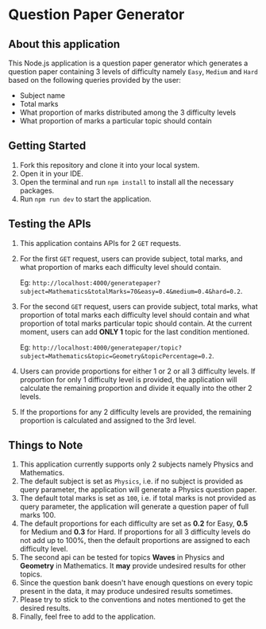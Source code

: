 # Question Paper Generator

## About this application

This Node.js application is a question paper generator which generates a question paper containing 3 levels of difficulty namely `Easy`, `Medium` and `Hard` based on the following queries provided by the user:

- Subject name
- Total marks
- What proportion of marks distributed among the 3 difficulty levels
- What proportion of marks a particular topic should contain

## Getting Started

1. Fork this repository and clone it into your local system.
2. Open it in your IDE.
3. Open the terminal and run `npm install` to install all the necessary packages.
4. Run `npm run dev` to start the application.

## Testing the APIs

1. This application contains APIs for 2 `GET` requests.
2. For the first `GET` request, users can provide subject, total marks, and what proportion of marks each difficulty level should contain.

   Eg: `http://localhost:4000/generatepaper?subject=Mathematics&totalMarks=70&easy=0.4&medium=0.4&hard=0.2`.

3. For the second `GET` request, users can provide subject, total marks, what proportion of total marks each difficulty level should contain and what proportion of total marks particular topic should contain. At the current moment, users can add **ONLY 1** topic for the last condition mentioned.

   Eg: `http://localhost:4000/generatepaper/topic?subject=Mathematics&topic=Geometry&topicPercentage=0.2`.

4. Users can provide proportions for either 1 or 2 or all 3 difficulty levels. If proportion for only 1 difficulty level is provided, the application will calculate the remaining proportion and divide it equally into the other 2 levels.
5. If the proportions for any 2 difficulty levels are provided, the remaining proportion is calculated and assigned to the 3rd level.

## Things to Note

1. This application currently supports only 2 subjects namely Physics and Mathematics.
2. The default subject is set as `Physics`, i.e. if no subject is provided as query parameter, the application will generate a Physics question paper.
3. The default total marks is set as `100`, i.e. if total marks is not provided as query parameter, the application will generate a question paper of full marks 100.
4. The default proportions for each difficulty are set as **0.2** for Easy, **0.5** for Medium and **0.3** for Hard. If proportions for all 3 difficulty levels do not add up to 100%, then the default proportions are assigned to each difficulty level.
5. The second api can be tested for topics **Waves** in Physics and **Geometry** in Mathematics. It **may** provide undesired results for other topics.
6. Since the question bank doesn't have enough questions on every topic present in the data, it may produce undesired results sometimes.
7. Please try to stick to the conventions and notes mentioned to get the desired results.
8. Finally, feel free to add to the application.
